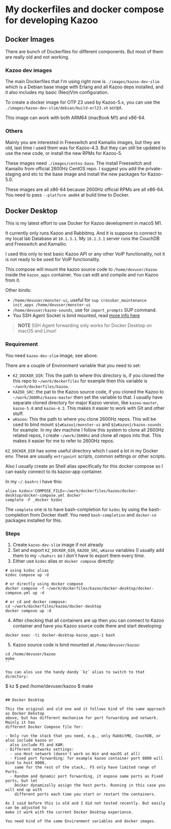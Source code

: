 # My dockerfiles and docker compose for developing Kazoo

## Docker Images

There are bunch of Dockerfiles for different components. But most of them are really old
and not working.

### Kazoo dev images

The main Dockerfiles that I'm using right now is `./images/kazoo-dev-slim` which
is a Debian base image with Erlang and all Kazoo deps installed, and it also includes my
basic (Neo)Vim configuration.

To create a docker image for OTP 23 used by Kazoo-5.x, you can use the
`./images/kazoo-dev-slim/debian/build-erl23.sh` script.

This image can work with both ARM64 (macBook M1) and x86-64.

### Others

Mainly you are interested in Freeswitch and Kamailio images, but they are old, last time i
used them was for Kazoo-4.3. But they can still be updated to use the new code, or install
the new RPMs for Kazoo-5.

These images need `./images/centos-base`. The install Freeswitch and Kamailio from
official 2600Hz CentOS repo. I suggest you add the private-staging and etc to the base
image and install the new packages for Kazoo-5.0.

These images are all x86-64 because 2600Hz official RPMs are all x86-64. You need to pass
`--platform amd64` at build time to Docker.

## Docker Desktop

This is my latest effort to use Docker for Kazoo development in macoS M1.

It currently only runs Kazoo and Rabbitmq. And it is suppose to connect to my local lab
Database at `10.1.3.1`. My `10.1.3.1` server runs the CouchDB and Freeswitch and Kamailio.

I used this only to test basic Kazoo API or any other VoIP functionality, not it is
not ready to be used for VoIP functionality.

This compose will mount the kazoo source code to `/home/devuser/kazoo` inside the
`kazoo_apps` container. You can edit and compile and run Kazoo from it.

Other binds:

- `/home/devuser/monster-ui`, useful for `sup crossbar_maintenance init_apps
  /home/devuser/monster-ui`
- `/home/devuser/kazoo-sounds`, use for `import_prompts` SUP command.
- You SSH Agent Socket is bind mounted, read [more info
  here](https://docs.docker.com/desktop/networking/#features-for-mac-and-linux)

> **NOTE** SSH Agent forwarding only works for Docker Desktop on macOS and Linux!


### Requirement

You need `kazoo-dev-slim` image, see above.

There are a couple of Environment variable that you need to set:

- `KZ_DOCKER_DIR`: This the path to where this directory is, if you cloned the this repo
  to `~/work/dockerfiles` for example then this variable is `~/work/dockerfiles/kazoo`.
- `KAZOO_SRC`: the pat to the Kazoo source code, if you cloned the Kazoo to
  `~/work/2600hz/kazoo-master` then set the variable to that. I usually have separate
  cloned directory for major Kazoo version, like `kazoo-master`, `kazoo-5.0` and
  `kazoo-4.3`. This makes it easier to work with Git and other stuff.
- `wKazoo`: This the path to where you clone 2600Hz repos. This will be used to bind mount
  `${wKazoo}/monster-ui` and `${wKazoo}/kazoo-sounds` for example. In my dev machine I
  follow this system to clone all 2600Hz related repos, I create `~/work/2600hz` and
  clone all repos into that. This makes it easier for me to refer to 2600Hz repos.


`KZ_DOCKER_DIR` has some useful directory which I used a lot in my Docker env. These are
usually `entrypoint` scripts, common settings or other scripts.

Also I usually create an Shell alias specifically for this docker compose so I can easily
connect to its kazoo-app container.

In my `~/.bashrc` i have this:

```
alias kzdoc='COMPOSE_FILE=~/work/dockerfiles/kazoo/docker-desktop/docker-compose.yml docker'
complete -F _docker kzdoc
```

The `complete` one is to have bash-completion for `kzdoc` by using the bash-completion
from Docker itself. You need `bash-completion` and `docker-ce` packages installed for
this.

### Steps

1. Create `kazoo-dev-slim` image if not already
2. Set and export `KZ_DOCKER_DIR`, `KAZOO_SRC`, `wKazoo` variables (I usually add them to
   my `~/bahsrc` so I don't have to export them every time.
3. Either use `kzdoc` alias or `docker compose` directly:

```
# using kzdoc alias
kzdoc compose up -d

# or directly using docker compose
docker compose -f ~/work/dockerfiles/kazoo/docker-desktop/docker-compose.yml up -d

# or cd and docker compose:
cd ~/work/dockerfiles/kazoo/docker-desktop
docker compose up -d
```

4. After checking that all containers are up then you can connect to Kazoo container and
   have you Kazoo source code there and start developing:

```
docker exec -ti docker-desktop-kazoo_apps-1 bash
```

5. Kazoo source code is bind mounted at `/home/devuser/kazoo`:

```
cd /home/devuser/kazoo
make
``

You can alos use the handy dandy `kz` alias to switch to that directory:

```
$ kz
$ pwd
/home/devuser/kazoo
$ make
```

## Docker Desktop

This the original and old one and it follows kind of the same approach as Docker Dekstop
above, but has different mechanism for port forwarding and network. Mainly it has
different Docker Compose file for:

- Only run the stack that you need, e.g., only RabbitMQ, CouchDB, or also include kazoo or
  also include FS and KAM.
- Different networks settings:
  - use Host network (doesn't work on Win and macOS at all)
  - Fixed port forwarding: for example kazoo container port 8000 will bind to host 8000,
    same for the rest of the stack,. FS only have limited range of Ports.
  - Random and dynamic port forwarding, it expose same ports as Fixed ports, but let
    Docker dynamizally assign the host ports. Running in this case you will end up with
    different ports each time you start or restart the containers.

As I said before this is old and I did not tested recently. But easily can be adjusted to
make it work with the current Docker Desktop experience.

You need kind of the same Environment variables and docker images.
